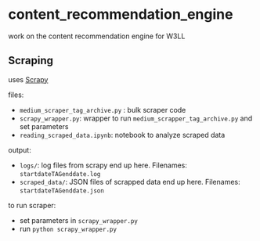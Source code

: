 # content_recommendation_engine
work on the content recommendation engine for W3LL



## Scraping
uses [Scrapy](https://scrapy.org/)

files:
- `medium_scraper_tag_archive.py` : bulk scraper code
- `scrapy_wrapper.py`: wrapper to run `medium_scrapper_tag_archive.py` and set parameters
- `reading_scraped_data.ipynb`: notebook to analyze scraped data

output:
- `logs/`: log files from scrapy end up here. Filenames: `startdateTAGenddate.log` 
- `scraped_data/`: JSON files of scrapped data end up here. Filenames: `startdateTAGenddate.json`

to run scraper:
- set parameters in `scrapy_wrapper.py`
- run `python scrapy_wrapper.py`
